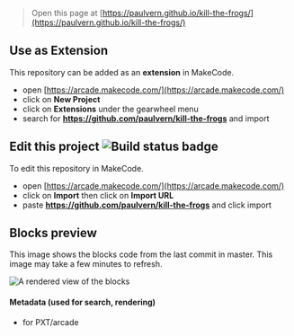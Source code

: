 


> Open this page at [https://paulvern.github.io/kill-the-frogs/](https://paulvern.github.io/kill-the-frogs/)

## Use as Extension

This repository can be added as an **extension** in MakeCode.

* open [https://arcade.makecode.com/](https://arcade.makecode.com/)
* click on **New Project**
* click on **Extensions** under the gearwheel menu
* search for **https://github.com/paulvern/kill-the-frogs** and import

## Edit this project ![Build status badge](https://github.com/paulvern/kill-the-frogs/workflows/MakeCode/badge.svg)

To edit this repository in MakeCode.

* open [https://arcade.makecode.com/](https://arcade.makecode.com/)
* click on **Import** then click on **Import URL**
* paste **https://github.com/paulvern/kill-the-frogs** and click import

## Blocks preview

This image shows the blocks code from the last commit in master.
This image may take a few minutes to refresh.

![A rendered view of the blocks](https://github.com/paulvern/kill-the-frogs/raw/master/.github/makecode/blocks.png)

#### Metadata (used for search, rendering)

* for PXT/arcade
<script src="https://makecode.com/gh-pages-embed.js"></script><script>makeCodeRender("{{ site.makecode.home_url }}", "{{ site.github.owner_name }}/{{ site.github.repository_name }}");</script>

